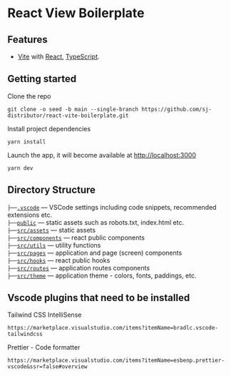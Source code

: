 # React View Boilerplate

## Features

- [Vite](https://vitejs.dev) with [React](https://reactjs.org), [TypeScript](https://www.typescriptlang.org).

## Getting started

Clone the repo

```
git clone -o seed -b main --single-branch https://github.com/sj-distributor/react-vite-boilerplate.git
```

Install project dependencies

```
yarn install
```

Launch the app, it will become available at [http://localhost:3000](http://localhost:3000/)

```
yarn dev
```

## Directory Structure

`├──`[`.vscode`](.vscode) — VSCode settings including code snippets, recommended extensions etc.<br>
`├──`[`public`](./public) — static assets such as robots.txt, index.html etc.<br>
`├──`[`src/assets`](./src/assets) — static assets<br>
`├──`[`src/components`](./src/components) — react public components<br>
`├──`[`src/utils`](./src/utils) — utility functions<br>
`├──`[`src/pages`](./src/pages) — application and page (screen) components<br>
`├──`[`src/hooks`](./src/hooks) — react public hooks<br>
`├──`[`src/routes`](./src/routes) — application routes components<br>
`├──`[`src/theme`](./src/theme) — application theme - colors, fonts, paddings, etc.<br>

## Vscode plugins that need to be installed

Tailwind CSS IntelliSense

```
https://marketplace.visualstudio.com/items?itemName=bradlc.vscode-tailwindcss
```

Prettier - Code formatter

```
https://marketplace.visualstudio.com/items?itemName=esbenp.prettier-vscode&ssr=false#overview
```
